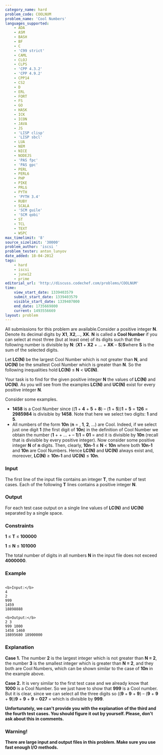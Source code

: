 ```yaml
---
category_name: hard
problem_code: COOLNUM
problem_name: 'Cool Numbers'
languages_supported:
    - ADA
    - ASM
    - BASH
    - BF
    - C
    - 'C99 strict'
    - CAML
    - CLOJ
    - CLPS
    - 'CPP 4.3.2'
    - 'CPP 4.9.2'
    - CPP14
    - CS2
    - D
    - ERL
    - FORT
    - FS
    - GO
    - HASK
    - ICK
    - ICON
    - JAVA
    - JS
    - 'LISP clisp'
    - 'LISP sbcl'
    - LUA
    - NEM
    - NICE
    - NODEJS
    - 'PAS fpc'
    - 'PAS gpc'
    - PERL
    - PERL6
    - PHP
    - PIKE
    - PRLG
    - PYTH
    - 'PYTH 3.4'
    - RUBY
    - SCALA
    - 'SCM guile'
    - 'SCM qobi'
    - ST
    - TCL
    - TEXT
    - WSPC
max_timelimit: '8'
source_sizelimit: '30000'
problem_author: 'iscsi '
problem_tester: anton_lunyov
date_added: 18-04-2012
tags:
    - hard
    - iscsi
    - june12
    - prime
editorial_url: 'http://discuss.codechef.com/problems/COOLNUM'
time:
    view_start_date: 1339403579
    submit_start_date: 1339403579
    visible_start_date: 1339407000
    end_date: 1735669800
    current: 1493556669
layout: problem
---
```

All submissions for this problem are available.Consider a positive integer **N**. Denote its decimal digits by **X1**, **X2**,..., **XK**. **N** is called a **Cool Number** if you can select at most three (but at least one) of its digits such that the following number is divisible by **N**: (**X1** + **X2** + ... + **XK** – **S**)**S**where **S** is the sum of the selected digits.

Let **LC(N)** be the largest Cool Number which is not greater than **N**, and **UC(N)** be the smallest Cool Number which is greater than **N**. So the following inequalities hold **LC(N)** ≤ **N** < **UC(N)**.

Your task is to find for the given positive integer **N** the values of **LC(N)** and **UC(N)**. As you will see from the examples **LC(N)** and **UC(N)** exist for every positive integer **N**.

Consider some examples.

- **1458** is a Cool Number since ((**1** + **4** + **5** + **8**) – (**1** + **5**))**1** + **5** = **126** = **2985984** is divisible by **1458**. Note that here we select two digits: **1** and **5**.
- All numbers of the form **10n** (**n** = , **1**, **2**, ...) are Cool. Indeed, if we select just one digit **1** (the first digit of **10n**) in the definition of Cool Number we obtain the number (**1** +  + ... +  – **1**)**1** = **01** =  and it is divisible by **10n** (recall that  is divisible by every positive integer). Now consider some positive integer **N** of **n** digits. Then, clearly, **10n-1** ≤ **N** < **10n** where both **10n-1** and **10n** are Cool Numbers. Hence **LC(N)** and **UC(N)** always exist and, moreover, **LC(N)** ≥ **10n-1** and **UC(N)** ≤ **10n**.

### Input

The first line of the input file contains an integer **T**, the number of test cases. Each of the following **T** lines contains a positive integer **N**.

### Output

For each test case output on a single line values of **LC(N)** and **UC(N)** separated by a single space.

### Constraints 

**1** ≤ **T** ≤ **100000**

**1** ≤ **N** ≤ **101000**

The total number of digits in all numbers **N** in the input file does not exceed **4000000**.

### Example

```

<b>Input:</b>
4
2
999
1459
18898888

<b>Output:</b>
2 3
999 1000
1458 1460
18895680 18900000

```
### Explanation

**Case 1.** The number **2** is the largest integer which is not greater than **N = 2**, the number **3** is the smallest integer which is greater than **N = 2**, and they both are Cool Numbers, which can be shown similar to the case of **10n** in the example above.

**Case 2.** It is very similar to the first test case and we already know that **1000** is a Cool Number. So we just have to show that **999** is a Cool number. But it is clear, since we can select all the three digits so ((**9** + **9** + **9**) – (**9** + **9** + **9**))**9** + **9** + **9** = **027** =  which is divisible by **999**.

**Unfortunately, we can't provide you with the explanation of the third and the fourth test cases. You should figure it out by yourself. Please, don't ask about this in comments.**

### Warning!

**There are large input and output files in this problem. Make sure you use fast enough I/O methods.**